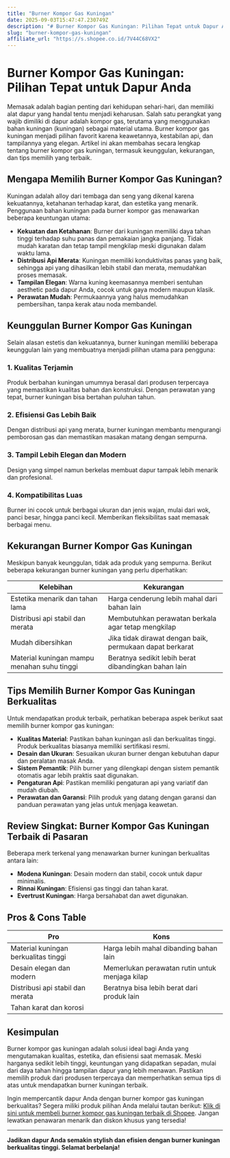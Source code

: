 ```yaml
---
title: "Burner Kompor Gas Kuningan"
date: 2025-09-03T15:47:47.230749Z
description: "# Burner Kompor Gas Kuningan: Pilihan Tepat untuk Dapur Anda..."
slug: "burner-kompor-gas-kuningan"
affiliate_url: "https://s.shopee.co.id/7V44C68VX2"
---
```

# Burner Kompor Gas Kuningan: Pilihan Tepat untuk Dapur Anda

Memasak adalah bagian penting dari kehidupan sehari-hari, dan memiliki alat dapur yang handal tentu menjadi keharusan. Salah satu perangkat yang wajib dimiliki di dapur adalah kompor gas, terutama yang menggunakan bahan kuningan (kuningan) sebagai material utama. Burner kompor gas kuningan menjadi pilihan favorit karena keawetannya, kestabilan api, dan tampilannya yang elegan. Artikel ini akan membahas secara lengkap tentang burner kompor gas kuningan, termasuk keunggulan, kekurangan, dan tips memilih yang terbaik.

## Mengapa Memilih Burner Kompor Gas Kuningan?

Kuningan adalah alloy dari tembaga dan seng yang dikenal karena kekuatannya, ketahanan terhadap karat, dan estetika yang menarik. Penggunaan bahan kuningan pada burner kompor gas menawarkan beberapa keuntungan utama:

- **Kekuatan dan Ketahanan**: Burner dari kuningan memiliki daya tahan tinggi terhadap suhu panas dan pemakaian jangka panjang. Tidak mudah karatan dan tetap tampil mengkilap meski digunakan dalam waktu lama.
- **Distribusi Api Merata**: Kuningan memiliki konduktivitas panas yang baik, sehingga api yang dihasilkan lebih stabil dan merata, memudahkan proses memasak.
- **Tampilan Elegan**: Warna kuning keemasannya memberi sentuhan aesthetic pada dapur Anda, cocok untuk gaya modern maupun klasik.
- **Perawatan Mudah**: Permukaannya yang halus memudahkan pembersihan, tanpa kerak atau noda membandel.

## Keunggulan Burner Kompor Gas Kuningan

Selain alasan estetis dan kekuatannya, burner kuningan memiliki beberapa keunggulan lain yang membuatnya menjadi pilihan utama para pengguna:

### 1. **Kualitas Terjamin**

Produk berbahan kuningan umumnya berasal dari produsen terpercaya yang memastikan kualitas bahan dan konstruksi. Dengan perawatan yang tepat, burner kuningan bisa bertahan puluhan tahun.

### 2. **Efisiensi Gas Lebih Baik**

Dengan distribusi api yang merata, burner kuningan membantu mengurangi pemborosan gas dan memastikan masakan matang dengan sempurna.

### 3. **Tampil Lebih Elegan dan Modern**

Design yang simpel namun berkelas membuat dapur tampak lebih menarik dan profesional.

### 4. **Kompatibilitas Luas**

Burner ini cocok untuk berbagai ukuran dan jenis wajan, mulai dari wok, panci besar, hingga panci kecil. Memberikan fleksibilitas saat memasak berbagai menu.

## Kekurangan Burner Kompor Gas Kuningan

Meskipun banyak keunggulan, tidak ada produk yang sempurna. Berikut beberapa kekurangan burner kuningan yang perlu diperhatikan:

| Kelebihan                                    | Kekurangan                                |
|----------------------------------------------|-------------------------------------------|
| Estetika menarik dan tahan lama            | Harga cenderung lebih mahal dari bahan lain |
| Distribusi api stabil dan merata             | Membutuhkan perawatan berkala agar tetap mengkilap |
| Mudah dibersihkan                          | Jika tidak dirawat dengan baik, permukaan dapat berkarat |
| Material kuningan mampu menahan suhu tinggi | Beratnya sedikit lebih berat dibandingkan bahan lain |

## Tips Memilih Burner Kompor Gas Kuningan Berkualitas

Untuk mendapatkan produk terbaik, perhatikan beberapa aspek berikut saat memilih burner kompor gas kuningan:

- **Kualitas Material**: Pastikan bahan kuningan asli dan berkualitas tinggi. Produk berkualitas biasanya memiliki sertifikasi resmi.
- **Desain dan Ukuran**: Sesuaikan ukuran burner dengan kebutuhan dapur dan peralatan masak Anda.
- **Sistem Pemantik**: Pilih burner yang dilengkapi dengan sistem pemantik otomatis agar lebih praktis saat digunakan.
- **Pengaturan Api**: Pastikan memiliki pengaturan api yang variatif dan mudah diubah.
- **Perawatan dan Garansi**: Pilih produk yang datang dengan garansi dan panduan perawatan yang jelas untuk menjaga keawetan.

## Review Singkat: Burner Kompor Gas Kuningan Terbaik di Pasaran

Beberapa merk terkenal yang menawarkan burner kuningan berkualitas antara lain:

- **Modena Kuningan**: Desain modern dan stabil, cocok untuk dapur minimalis.
- **Rinnai Kuningan**: Efisiensi gas tinggi dan tahan karat.
- **Evertrust Kuningan**: Harga bersahabat dan awet digunakan.

## Pros & Cons Table

| Pro                                            | Kons                                             |
|------------------------------------------------|--------------------------------------------------|
| Material kuningan berkualitas tinggi          | Harga lebih mahal dibanding bahan lain          |
| Desain elegan dan modern                      | Memerlukan perawatan rutin untuk menjaga kilap|
| Distribusi api stabil dan merata               | Beratnya bisa lebih berat dari produk lain      |
| Tahan karat dan korosi                       |                                                     |

## Kesimpulan

Burner kompor gas kuningan adalah solusi ideal bagi Anda yang mengutamakan kualitas, estetika, dan efisiensi saat memasak. Meski harganya sedikit lebih tinggi, keuntungan yang didapatkan sepadan, mulai dari daya tahan hingga tampilan dapur yang lebih menawan. Pastikan memilih produk dari produsen terpercaya dan memperhatikan semua tips di atas untuk mendapatkan burner kuningan terbaik.

Ingin mempercantik dapur Anda dengan burner kompor gas kuningan berkualitas? Segera miliki produk pilihan Anda melalui tautan berikut: [Klik di sini untuk membeli burner kompor gas kuningan terbaik di Shopee](https://s.shopee.co.id/7V44C68VX2). Jangan lewatkan penawaran menarik dan diskon khusus yang tersedia!

---

**Jadikan dapur Anda semakin stylish dan efisien dengan burner kuningan berkualitas tinggi. Selamat berbelanja!**